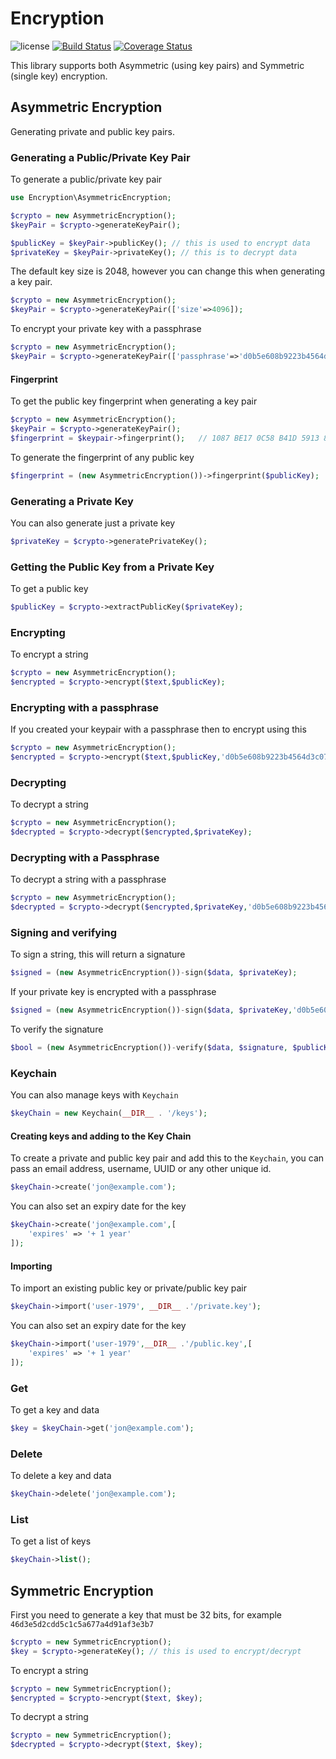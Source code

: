 # Encryption

![license](https://img.shields.io/badge/license-MIT-brightGreen.svg)
[![Build Status](https://travis-ci.org/jamielsharief/encryption.svg?branch=master)](https://travis-ci.org/jamielsharief/encryption)
[![Coverage Status](https://coveralls.io/repos/github/jamielsharief/encryption/badge.svg?branch=master)](https://coveralls.io/github/jamielsharief/encryption?branch=master)

This library supports both Asymmetric (using key pairs) and Symmetric (single key) encryption. 

## Asymmetric Encryption

Generating private and public key pairs.

### Generating a Public/Private Key Pair

To generate a public/private key pair

```php
use Encryption\AsymmetricEncryption;

$crypto = new AsymmetricEncryption();
$keyPair = $crypto->generateKeyPair();

$publicKey = $keyPair->publicKey(); // this is used to encrypt data
$privateKey = $keyPair->privateKey(); // this is to decrypt data
```

The default key size is 2048, however you can change this when generating a key pair.

```php
$crypto = new AsymmetricEncryption();
$keyPair = $crypto->generateKeyPair(['size'=>4096]);
```

To encrypt your private key with a passphrase

```php
$crypto = new AsymmetricEncryption();
$keyPair = $crypto->generateKeyPair(['passphrase'=>'d0b5e608b9223b4564d3c075c1b97906']);
```

#### Fingerprint

To get the public key fingerprint when generating a key pair

```php
$crypto = new AsymmetricEncryption();
$keyPair = $crypto->generateKeyPair();
$fingerprint = $keypair->fingerprint();   // 1087 BE17 0C58 B41D 5913 8C8E CFE7 B696 6111 4AAB
```

To generate the fingerprint of any public key 

```php
$fingerprint = (new AsymmetricEncryption())->fingerprint($publicKey);
```

### Generating a Private Key

You can also generate just a private key

```php
$privateKey = $crypto->generatePrivateKey();
```

### Getting the Public Key from a Private Key

To get a public key

```php
$publicKey = $crypto->extractPublicKey($privateKey);
```

### Encrypting

To encrypt a string

```php
$crypto = new AsymmetricEncryption();
$encrypted = $crypto->encrypt($text,$publicKey);
```

### Encrypting with a passphrase

If you created your keypair with a passphrase then to encrypt using this 

```php
$crypto = new AsymmetricEncryption();
$encrypted = $crypto->encrypt($text,$publicKey,'d0b5e608b9223b4564d3c075c1b97906');
```

### Decrypting

To decrypt a string

```php
$crypto = new AsymmetricEncryption();
$decrypted = $crypto->decrypt($encrypted,$privateKey);
```

### Decrypting with a Passphrase

To decrypt a string with a passphrase

```php
$crypto = new AsymmetricEncryption();
$decrypted = $crypto->decrypt($encrypted,$privateKey,'d0b5e608b9223b4564d3c075c1b97906');
```

### Signing and verifying

To sign a string, this will return a signature

```php
$signed = (new AsymmetricEncryption())-sign($data, $privateKey);
```

If your private key is encrypted with a passphrase

```php
$signed = (new AsymmetricEncryption())-sign($data, $privateKey,'d0b5e608b9223b4564d3c075c1b97906');
```

To verify the signature

```php
$bool = (new AsymmetricEncryption())-verify($data, $signature, $publicKey);
```

### Keychain

You can also manage keys with `Keychain`

```php
$keyChain = new Keychain(__DIR__ . '/keys');
```

#### Creating keys and adding to the Key Chain

To create a private and public key pair and add this to the `Keychain`, you can pass an
email address, username, UUID or any other unique id.

```php
$keyChain->create('jon@example.com');
```

You can also set an expiry date for the key

```php
$keyChain->create('jon@example.com',[
    'expires' => '+ 1 year'
]);
```

#### Importing

To import an existing public key or private/public key pair

```php
$keyChain->import('user-1979', __DIR__ .'/private.key');
```

You can also set an expiry date for the key

```php
$keyChain->import('user-1979',__DIR__ .'/public.key',[
    'expires' => '+ 1 year'
]);
```

### Get

To get a key and data

```php
$key = $keyChain->get('jon@example.com');
```

### Delete

To delete a key and data

```php
$keyChain->delete('jon@example.com');
```

### List

To get a list of keys

```php
$keyChain->list();
```


## Symmetric Encryption

First you need to generate a key that must be 32 bits, for example `46d3e5d2cdd5c1c5a677a4d91af3e3b7`

```php
$crypto = new SymmetricEncryption();
$key = $crypto->generateKey(); // this is used to encrypt/decrypt
```

To encrypt a string

```php
$crypto = new SymmetricEncryption();
$encrypted = $crypto->encrypt($text, $key);
```

To decrypt a string

```php
$crypto = new SymmetricEncryption();
$decrypted = $crypto->decrypt($text, $key);
```


